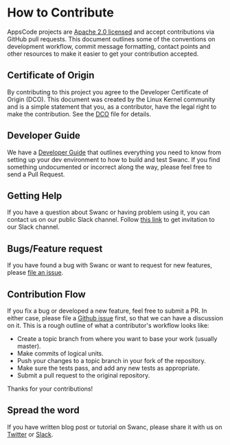# How to Contribute

AppsCode projects are [Apache 2.0 licensed](LICENSE) and accept contributions via
GitHub pull requests.  This document outlines some of the conventions on
development workflow, commit message formatting, contact points and other
resources to make it easier to get your contribution accepted.

## Certificate of Origin

By contributing to this project you agree to the Developer Certificate of
Origin (DCO). This document was created by the Linux Kernel community and is a
simple statement that you, as a contributor, have the legal right to make the
contribution. See the [DCO](DCO) file for details.

## Developer Guide
We have a [Developer Guide](/docs/developer-guide/README.md) that outlines everything you need to know from setting up your
dev environment to how to build and test Swanc. If you find something undocumented or incorrect along the way,
please feel free to send a Pull Request.

## Getting Help
If you have a question about Swanc or having problem using it, you can contact us on our public Slack channel. Follow [this link](https://slack.appscode.com) to get invitation to our Slack channel.

## Bugs/Feature request
If you have found a bug with Swanc or want to request for new features, please [file an issue](https://github.com/appscode/Swanc/issues/new). 

## Contribution Flow
If you fix a bug or developed a new feature, feel free to submit a PR. In either case, please file a [Github issue]((https://github.com/appscode/swanc/issues/new)) first, so that we can have a discussion on it. This is a rough outline of what a contributor's workflow looks like:

- Create a topic branch from where you want to base your work (usually master).
- Make commits of logical units.
- Push your changes to a topic branch in your fork of the repository.
- Make sure the tests pass, and add any new tests as appropriate.
- Submit a pull request to the original repository.

Thanks for your contributions!

## Spread the word
If you have written blog post or tutorial on Swanc, please share it with us on [Twitter](https://twitter.com/AppsCodeHQ) or [Slack](https://slack.appscode.com).
